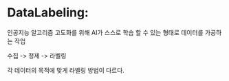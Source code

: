 # DataLabeling:

인공지능 알고리즘 고도화를 위해 AI가 스스로 학습 할 수 있는 형태로 데이터를 가공하는 작업

수집 -> 정제  -> 라벨링

각 데이터의 목적에 맞게 라벨링 방법이 다르다.